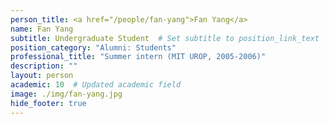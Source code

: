 ```yaml
---
person_title: <a href="/people/fan-yang">Fan Yang</a>
name: Fan Yang
subtitle: Undergraduate Student  # Set subtitle to position_link_text
position_category: "Alumni: Students"
professional_title: "Summer intern (MIT UROP, 2005-2006)"
description: ""
layout: person
academic: 10  # Updated academic field
image: ./img/fan-yang.jpg
hide_footer: true
---
```

